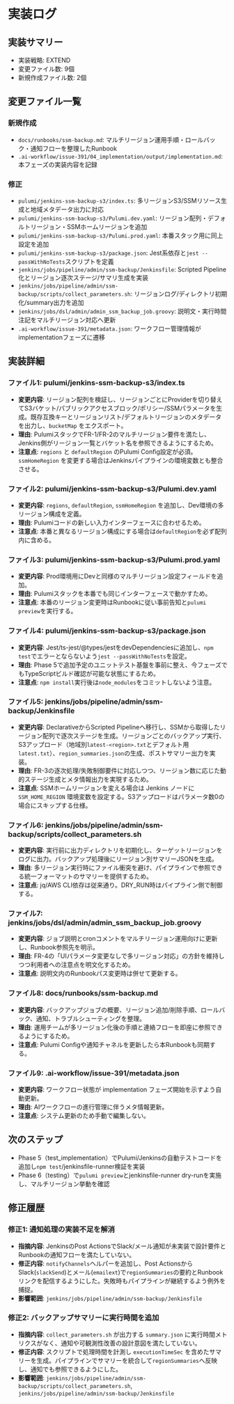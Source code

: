 # 実装ログ

## 実装サマリー
- 実装戦略: EXTEND
- 変更ファイル数: 9個
- 新規作成ファイル数: 2個

## 変更ファイル一覧

### 新規作成
- `docs/runbooks/ssm-backup.md`: マルチリージョン運用手順・ロールバック・通知フローを整理したRunbook
- `.ai-workflow/issue-391/04_implementation/output/implementation.md`: 本フェーズの実装内容を記録

### 修正
- `pulumi/jenkins-ssm-backup-s3/index.ts`: 多リージョンS3/SSMリソース生成と地域メタデータ出力に対応
- `pulumi/jenkins-ssm-backup-s3/Pulumi.dev.yaml`: リージョン配列・デフォルトリージョン・SSMホームリージョンを追加
- `pulumi/jenkins-ssm-backup-s3/Pulumi.prod.yaml`: 本番スタック用に同上設定を追加
- `pulumi/jenkins-ssm-backup-s3/package.json`: Jest系依存と`jest --passWithNoTests`スクリプトを定義
- `jenkins/jobs/pipeline/admin/ssm-backup/Jenkinsfile`: Scripted Pipeline化とリージョン逐次ステージ/サマリ生成を実装
- `jenkins/jobs/pipeline/admin/ssm-backup/scripts/collect_parameters.sh`: リージョンログ/ディレクトリ初期化/summary出力を追加
- `jenkins/jobs/dsl/admin/admin_ssm_backup_job.groovy`: 説明文・実行時間注記をマルチリージョン対応へ更新
- `.ai-workflow/issue-391/metadata.json`: ワークフロー管理情報がimplementationフェーズに遷移

## 実装詳細

### ファイル1: pulumi/jenkins-ssm-backup-s3/index.ts
- **変更内容**: リージョン配列を検証し、リージョンごとにProviderを切り替えてS3バケット/パブリックアクセスブロック/ポリシー/SSMパラメータを生成。既存互換キーとリージョンリスト/デフォルトリージョンのメタデータを出力し、`bucketMap` をエクスポート。
- **理由**: PulumiスタックでFR-1/FR-2のマルチリージョン要件を満たし、Jenkins側がリージョン一覧とバケット名を参照できるようにするため。
- **注意点**: `regions` と `defaultRegion` のPulumi Config設定が必須。`ssmHomeRegion` を変更する場合はJenkinsパイプラインの環境変数とも整合させる。

### ファイル2: pulumi/jenkins-ssm-backup-s3/Pulumi.dev.yaml
- **変更内容**: `regions`, `defaultRegion`, `ssmHomeRegion` を追加し、Dev環境の多リージョン構成を定義。
- **理由**: Pulumiコードの新しい入力インターフェースに合わせるため。
- **注意点**: 本番と異なるリージョン構成にする場合は`defaultRegion`を必ず配列内に含める。

### ファイル3: pulumi/jenkins-ssm-backup-s3/Pulumi.prod.yaml
- **変更内容**: Prod環境用にDevと同様のマルチリージョン設定フィールドを追加。
- **理由**: Pulumiスタックを本番でも同じインターフェースで動かすため。
- **注意点**: 本番のリージョン変更時はRunbookに従い事前告知と`pulumi preview`を実行する。

### ファイル4: pulumi/jenkins-ssm-backup-s3/package.json
- **変更内容**: Jest/ts-jest/@types/jestをdevDependenciesに追加し、`npm test`でエラーとならないよう`jest --passWithNoTests`を設定。
- **理由**: Phase 5で追加予定のユニットテスト基盤を事前に整え、今フェーズでもTypeScriptビルド確認が可能な状態にするため。
- **注意点**: `npm install`実行後は`node_modules`をコミットしないよう注意。

### ファイル5: jenkins/jobs/pipeline/admin/ssm-backup/Jenkinsfile
- **変更内容**: DeclarativeからScripted Pipelineへ移行し、SSMから取得したリージョン配列で逐次ステージを生成。リージョンごとのバックアップ実行、S3アップロード（地域別`latest-<region>.txt`とデフォルト用`latest.txt`）、`region_summaries.json`の生成、ポストサマリー出力を実装。
- **理由**: FR-3の逐次処理/失敗制御要件に対応しつつ、リージョン数に応じた動的ステージ生成とメタ情報出力を実現するため。
- **注意点**: SSMホームリージョンを変える場合は Jenkins ノードに `SSM_HOME_REGION` 環境変数を設定する。S3アップロードはパラメータ数0の場合にスキップする仕様。

### ファイル6: jenkins/jobs/pipeline/admin/ssm-backup/scripts/collect_parameters.sh
- **変更内容**: 実行前に出力ディレクトリを初期化し、ターゲットリージョンをログに出力。バックアップ処理後にリージョン別サマリーJSONを生成。
- **理由**: 多リージョン実行時にファイル衝突を避け、パイプラインで参照できる統一フォーマットのサマリーを提供するため。
- **注意点**: jq/AWS CLI依存は従来通り。DRY_RUN時はパイプライン側で制御する。

### ファイル7: jenkins/jobs/dsl/admin/admin_ssm_backup_job.groovy
- **変更内容**: ジョブ説明とcronコメントをマルチリージョン運用向けに更新し、Runbook参照先を明示。
- **理由**: FR-4の「UIパラメータ変更なしで多リージョン対応」の方針を維持しつつ利用者への注意点を明文化するため。
- **注意点**: 説明文内のRunbookパス変更時は併せて更新する。

### ファイル8: docs/runbooks/ssm-backup.md
- **変更内容**: バックアップジョブの概要、リージョン追加/削除手順、ロールバック、通知、トラブルシューティングを整理。
- **理由**: 運用チームが多リージョン化後の手順と連絡フローを即座に参照できるようにするため。
- **注意点**: Pulumi Configや通知チャネルを更新したら本Runbookも同期する。

### ファイル9: .ai-workflow/issue-391/metadata.json
- **変更内容**: ワークフロー状態が implementation フェーズ開始を示すよう自動更新。
- **理由**: AIワークフローの進行管理に伴うメタ情報更新。
- **注意点**: システム更新のため手動で編集しない。

## 次のステップ
- Phase 5（test_implementation）でPulumi/Jenkinsの自動テストコードを追加し`npm test`/jenkinsfile-runner検証を実装
- Phase 6（testing）で`pulumi preview`とjenkinsfile-runner dry-runを実施し、マルチリージョン挙動を確認

## 修正履歴

### 修正1: 通知処理の実装不足を解消
- **指摘内容**: JenkinsのPost ActionsでSlack/メール通知が未実装で設計要件とRunbookの通知フローを満たしていない。
- **修正内容**: `notifyChannels`ヘルパーを追加し、Post ActionsからSlack(`slackSend`)とメール(`emailext`)で`regionSummaries`の要約とRunbookリンクを配信するようにした。失敗時もパイプラインが継続するよう例外を捕捉。
- **影響範囲**: `jenkins/jobs/pipeline/admin/ssm-backup/Jenkinsfile`

### 修正2: バックアップサマリーに実行時間を追加
- **指摘内容**: `collect_parameters.sh` が出力する `summary.json` に実行時間メトリクスがなく、通知や可観測性改善の設計意図を満たしていない。
- **修正内容**: スクリプトで処理時間を計測し `executionTimeSec` を含めたサマリーを生成。パイプラインでサマリーを統合して`regionSummaries`へ反映し、通知でも参照できるようにした。
- **影響範囲**: `jenkins/jobs/pipeline/admin/ssm-backup/scripts/collect_parameters.sh`, `jenkins/jobs/pipeline/admin/ssm-backup/Jenkinsfile`
